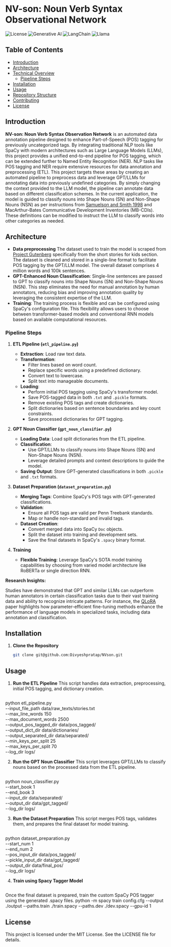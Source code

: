 # NV-son: Noun Verb Syntax Observational Network

![License](https://img.shields.io/badge/license-MIT-blue.svg)
![Generative AI](https://img.shields.io/badge/Generative%20AI-green)
![LangChain](https://img.shields.io/badge/LangChain-blue)
![Llama](https://img.shields.io/badge/Llama-grey)

## Table of Contents

- [Introduction](#introduction)
- [Architecture](#architecture)
- [Technical Overview](#technical-overview)
  - [Pipeline Steps](#pipeline-steps)
- [Installation](#installation)
- [Usage](#usage)
- [Repository Structure](#repository-structure)
- [Contributing](#contributing)
- [License](#license)

## Introduction

**NV-son: Noun Verb Syntax Observation Network** is an automated data annotation pipeline designed to enhance Part-of-Speech (POS) tagging for previously uncategorized tags. By integrating traditional NLP tools like SpaCy with modern architectures such as Large Language Models (LLMs), this project provides a unified end-to-end pipeline for POS tagging, which can be extended further to Named Entity Recognition (NER).
NLP tasks like POS tagging and NER require extensive resources for data annotation and preprocessing (ETL). This project targets these areas by creating an automated pipeline to preprocess data and leverage GPT/LLMs for annotating data into previously undefined categories. By simply changing the context provided to the LLM model, the pipeline can annotate data based on different classification schemes.
In the current application, the model is guided to classify nouns into Shape Nouns (SN) and Non-Shape Nouns (NSN) as per instructions from [Samuelson and Smith 1998](https://cogdev.sitehost.iu.edu/labwork/sam.pdf) and MacArthur-Bates Communicative Development Inventories (MB-CDIs). These definitions can be modified to instruct the LLM to classify words into other categories as needed.

## Architecture

- **Data preprocessing** The dataset used to train the model is scraped from [Project Gutenberg](https://www.gutenberg.org/) specifically from the short stories for kids section. The dataset is cleaned and stored in a single-line format to facilitate POS tagging by the GPT/LLM model. The overall dataset comprises 4 million words and 100k sentences.
- **GPT-Enhanced Noun Classification**:  Single-line sentences are passed to GPT to classify nouns into Shape Nouns (SN) and Non-Shape Nouns (NSN). This step eliminates the need for manual annotation by human annotators, reducing bias and improving annotation quality by leveraging the consistent expertise of the LLM.
- **Training**: The training process is flexible and can be configured using SpaCy's configuration file. This flexibility allows users to choose between transformer-based models and conventional RNN models based on available computational resources.

### Pipeline Steps

1. **ETL Pipeline (`etl_pipeline.py`)**
   - **Extraction**: Load raw text data.
   - **Transformation**:
     - Filter lines based on word count.
     - Replace specific words using a predefined dictionary.
     - Convert text to lowercase.
     - Split text into manageable documents.
   - **Loading**:
     - Perform initial POS tagging using SpaCy's transformer model.
     - Save POS-tagged data in both `.txt` and `.pickle` formats.
     - Remove existing POS tags and create dictionaries.
     - Split dictionaries based on sentence boundaries and key count constraints.
     - Save processed dictionaries for GPT tagging.

2. **GPT Noun Classifier (`gpt_noun_classifier.py`)**
   - **Loading Data**: Load split dictionaries from the ETL pipeline.
   - **Classification**:
     - Use GPT/LLMs to classify nouns into Shape Nouns (SN) and Non-Shape Nouns (NSN).
     - Leverage detailed prompts and context descriptions to guide the model.
   - **Saving Output**: Store GPT-generated classifications in both `.pickle` and `.txt` formats.

3. **Dataset Preparation (`dataset_preparation.py`)**
   - **Merging Tags**: Combine SpaCy's POS tags with GPT-generated classifications.
   - **Validation**:
     - Ensure all POS tags are valid per Penn Treebank standards.
     - Map or handle non-standard and invalid tags.
   - **Dataset Creation**:
     - Convert merged data into SpaCy `Doc` objects.
     - Split the dataset into training and development sets.
     - Save the final datasets in SpaCy's `.spacy` binary format.
       
4. **Training**
   - **Flexible Training**: Leverage SpaCy's SOTA model training capabilities by choosing from varied model architecture like RoBERTa or single direction RNN. 


**Research Insights:**

Studies have demonstrated that GPT and similar LLMs can outperform human annotators in certain classification tasks due to their vast training data and ability to recognize intricate patterns. For instance, the [QLoRA](https://arxiv.org/abs/2305.14314) paper highlights how parameter-efficient fine-tuning methods enhance the performance of language models in specialized tasks, including data annotation and classification.

## Installation

1. **Clone the Repository**

   ```bash
   git clone git@github.com:Divyeshpratap/NVson.git

## Usage

1. **Run the ETL Pipeline**
This script handles data extraction, preprocessing, initial POS tagging, and dictionary creation.
   ```bash
python etl_pipeline.py \
    --input_file_path data/raw_texts/stories.txt \
    --max_line_words 150 \
    --max_document_words 2500 \
    --output_pos_tagged_dir data/pos_tagged/ \
    --output_dict_dir data/dictionaries/ \
    --output_separated_dir data/separated/ \
    --min_keys_per_split 25 \
    --max_keys_per_split 70 \
    --log_dir logs/

2. **Run the GPT Noun Classifier**
This script leverages GPT/LLMs to classify nouns based on the processed data from the ETL pipeline.
   ```bash
python noun_classifier.py \
    --start_book 1 \
    --end_book 3 \
    --input_dir data/separated/ \
    --output_dir data/gpt_tagged/ \
    --log_dir logs/

3. **Run the Dataset Preparation**
This script merges POS tags, validates them, and prepares the final dataset for model training.
   ```bash
python dataset_preparation.py \
    --start_num 1 \
    --end_num 2 \
    --pos_input_dir data/pos_tagged/ \
    --pickle_input_dir data/gpt_tagged/ \
    --output_dir data/final_pos/ \
    --log_dir logs/

4. **Train using Spacy Tagger Model**
   ```bash
Once the final dataset is prepared, train the custom SpaCy POS tagger using the generated .spacy files.
python -m spacy train config.cfg --output ./output --paths.train ./train.spacy --paths.dev ./dev.spacy --gpu-id 1



## License
This project is licensed under the MIT License. See the LICENSE file for details.
